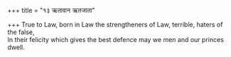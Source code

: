 +++
title = "१३ ऋतावान ऋतजाता"

+++
True to Law, born in Law the strengtheners of Law, terrible, haters of the false,  
     In their felicity which gives the best defence may we men and our princes dwell.